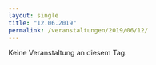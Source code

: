 ```yaml
---
layout: single
title: "12.06.2019"
permalink: /veranstaltungen/2019/06/12/
---
```


Keine Veranstaltung an diesem Tag.
